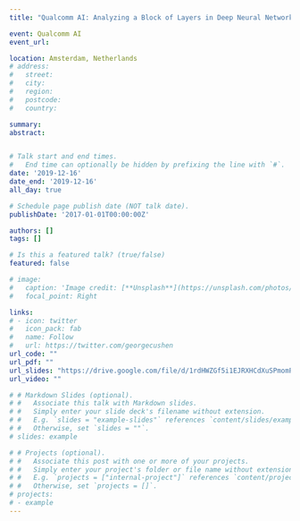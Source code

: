 ```yaml
---
title: "Qualcomm AI: Analyzing a Block of Layers in Deep Neural Networks"

event: Qualcomm AI
event_url: 

location: Amsterdam, Netherlands
# address:
#   street: 
#   city: 
#   region: 
#   postcode:
#   country: 

summary: 
abstract: 


# Talk start and end times.
#   End time can optionally be hidden by prefixing the line with `#`.
date: '2019-12-16'
date_end: '2019-12-16'
all_day: true

# Schedule page publish date (NOT talk date).
publishDate: '2017-01-01T00:00:00Z'

authors: []
tags: []

# Is this a featured talk? (true/false)
featured: false

# image:
#   caption: 'Image credit: [**Unsplash**](https://unsplash.com/photos/bzdhc5b3Bxs)'
#   focal_point: Right

links:
# - icon: twitter
#   icon_pack: fab
#   name: Follow
#   url: https://twitter.com/georgecushen
url_code: ""
url_pdf: ""
url_slides: "https://drive.google.com/file/d/1rdHWZGf5i1EJRXHCdXuSPmomPXyyUv8b/view?usp=sharing"
url_video: ""

# # Markdown Slides (optional).
# #   Associate this talk with Markdown slides.
# #   Simply enter your slide deck's filename without extension.
# #   E.g. `slides = "example-slides"` references `content/slides/example-slides.md`.
# #   Otherwise, set `slides = ""`.
# slides: example

# # Projects (optional).
# #   Associate this post with one or more of your projects.
# #   Simply enter your project's folder or file name without extension.
# #   E.g. `projects = ["internal-project"]` references `content/project/deep-learning/index.md`.
# #   Otherwise, set `projects = []`.
# projects:
# - example
---
```

